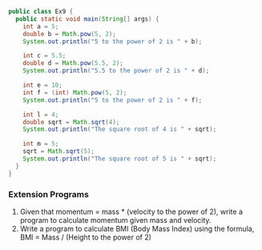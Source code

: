 ```java
public class Ex9 {
  public static void main(String[] args) {
    int a = 5;
    double b = Math.pow(5, 2);
    System.out.println("5 to the power of 2 is " + b);

    int c = 5.5;
    double d = Math.pow(5.5, 2);
    System.out.println("5.5 to the power of 2 is " + d);

    int e = 10;
    int f = (int) Math.pow(5, 2);
    System.out.println("5 to the power of 2 is " + f);

    int l = 4;
    double sqrt = Math.sqrt(4);
    System.out.println("The square root of 4 is " + sqrt);

    int m = 5;
    sqrt = Math.sqrt(5);
    System.out.println("The square root of 5 is " + sqrt);
  }
}
```

### Extension Programs
1. Given that momentum = mass * (velocity to the power of 2), write a program to calculate momentum given mass and velocity.
2. Write a program to calculate BMI (Body Mass Index) using the formula, BMI = Mass / (Height to the power of 2)
